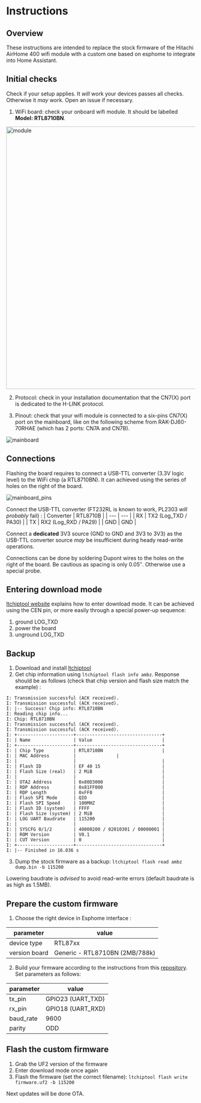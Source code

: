 # Instructions

## Overview
These instructions are intended to replace the stock firmware of the Hitachi AirHome 400 wifi module with a custom one based on esphome to integrate into Home Assistant.

## Initial checks
Check if your setup applies. It *will* work your devices passes all checks. Otherwise it *may* work. Open an issue if necessary.

1. WiFi board: 
check your onboard wifi module. It should be labelled **Model: RTL8710BN**.

<img width="700" alt="module" src="https://github.com/user-attachments/assets/f69a4524-050b-4a30-9bd2-61f0850b6206" />


2. Protocol:
check in your installation documentation that the CN7(X) port is dedicated to the H-LINK protocol.

3. Pinout:
check that your wifi module is connected to a six-pins CN7(X) port on the mainboard, like on the following scheme from RAK-DJ60-70RHAE (which has 2 ports: CN7A and CN7B). 

![mainboard](https://github.com/user-attachments/assets/ed16aa07-6168-479a-b28b-9ec6bc10143d)


## Connections
Flashing the board requires to connect a USB-TTL converter (3.3V logic level) to the WiFi chip (a RTL8710BN). It can achieved using the series of holes on the right of the board.

![mainboard_pins](https://github.com/user-attachments/assets/eb7b162b-9434-492c-9c91-3cad8495fbbd)



Connect the USB-TTL converter (FT232RL is known to work, PL2303 *will probably* fail) :
| Converter  | RTL8710B |
| --- | --- |
| RX  | TX2 (Log_TXD / PA30) |
| TX  | RX2 (Log_RXD / PA29) |
| GND | GND |

Connect a **dedicated** 3V3 source (GND to GND and 3V3 to 3V3) as the USB-TTL converter source *may* be insufficient during heady read-write operations.

Connections can be done by soldering Dupont wires to the holes on the right of the board. Be cautious as  spacing is only 0.05″. Otherwise use a special probe.

## Entering download mode
[ltchiptool website](https://docs.libretiny.eu/docs/platform/realtek-ambz/#wiring) explains how to enter download mode. It can be achieved using the CEN pin, or more easily through a special power-up sequence:
1. ground LOG_TXD
2. power the board
3. unground LOG_TXD

## Backup 
1. Download and install [ltchiptool](https://docs.libretiny.eu/docs/flashing/tools/ltchiptool)
2. Get chip information using `ltchiptool flash info ambz`.  Response should be as follows (check that chip version and flash size match the example) :
```
I: Transmission successful (ACK received).
I: Transmission successful (ACK received).
I: |-- Success! Chip info: RTL8710BN
I: Reading chip info...
I: Chip: RTL8710BN
I: Transmission successful (ACK received).
I: Transmission successful (ACK received).
I: +---------------------+--------------------------------+
I: | Name                | Value                          |
I: +---------------------+--------------------------------+
I: | Chip Type           | RTL8710BN                      |
I: | MAC Address         |               |
I: |                     |                                |
I: | Flash ID            | EF 40 15                       |
I: | Flash Size (real)   | 2 MiB                          |
I: |                     |                                |
I: | OTA2 Address        | 0x80D3000                      |
I: | RDP Address         | 0x81FF000                      |
I: | RDP Length          | 0xFF0                          |
I: | Flash SPI Mode      | QIO                            |
I: | Flash SPI Speed     | 100MHZ                         |
I: | Flash ID (system)   | FFFF                           |
I: | Flash Size (system) | 2 MiB                          |
I: | LOG UART Baudrate   | 115200                         |
I: |                     |                                |
I: | SYSCFG 0/1/2        | 40000200 / 02010301 / 00000001 |
I: | ROM Version         | V0.1                           |
I: | CUT Version         | 0                              |
I: +---------------------+--------------------------------+
I: |-- Finished in 16.036 s
```
3. Dump the stock firmware as a backup: `ltchiptool flash read ambz dump.bin -b 115200`

Lowering baudrate is *advised* to avoid read-write errors (default baudrate is as high as 1.5MB).

## Prepare the custom firmware
1. Choose the right device in Esphome interface : 

| parameter  | value |
| --- | --- |
| device type | RTL87xx |
| version board  | Generic - RTL8710BN (2MB/788k) |

2. Build your firmware according to the instructions from this [repository](https://github.com/lumixen/esphome-hlink-ac). Set parameters as follows:

| parameter  | value |
| --- | --- |
| tx_pin | GPIO23 (UART_TXD) |
| rx_pin  | GPIO18 (UART_RXD) |
| baud_rate | 9600 |
| parity | ODD |

## Flash the custom firmware
1. Grab the UF2 version of the firmware
2. Enter download mode once again
3. Flash the firmware (set the correct filename): `ltchiptool flash write firmware.uf2 -b 115200`

Next updates will be done OTA.

